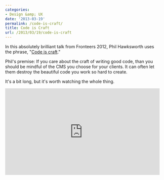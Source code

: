 ```yaml
---
categories:
- Design &amp; UX
date: '2013-03-19'
permalink: /code-is-craft/
title: Code is Craft
url: /2013/03/19/code-is-craft
---
```


In this absolutely brilliant talk from Fronteers 2012, Phil Hawksworth uses the phrase, "<a href="http://vimeo.com/53317254">Code is craft</a>."

Phil's premise: If you care about the craft of writing good code, than you should be mindful of the CMS you choose for your clients. It can often let them destroy the beautiful code you work so hard to create.

It's a bit long, but it's worth watching the whole thing.

<iframe src="https://player.vimeo.com/video/53317254" width="500" height="281" frameborder="0" webkitAllowFullScreen mozallowfullscreen allowFullScreen></iframe>
